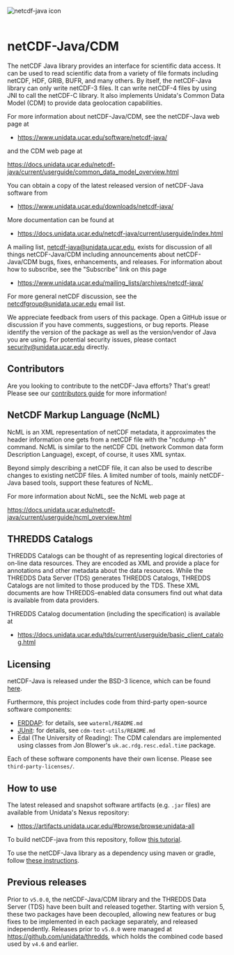 ![netcdf-java icon](https://www.unidata.ucar.edu/images/logos/thredds_netcdf-150x150.png)
<br>
<br>

# netCDF-Java/CDM

The netCDF Java library provides an interface for scientific data access.
It can be used to read scientific data from a variety of file formats including netCDF, HDF, GRIB, BUFR, and many others.
By itself, the netCDF-Java library can only write netCDF-3 files.
It can write netCDF-4 files by using JNI to call the netCDF-C library.
It also implements Unidata's Common Data Model (CDM) to provide data geolocation capabilities.

For more information about netCDF-Java/CDM, see the netCDF-Java web page at

* https://www.unidata.ucar.edu/software/netcdf-java/

and the CDM web page at

https://docs.unidata.ucar.edu/netcdf-java/current/userguide/common_data_model_overview.html

You can obtain a copy of the latest released version of netCDF-Java software from

* https://www.unidata.ucar.edu/downloads/netcdf-java/

More documentation can be found at

* https://docs.unidata.ucar.edu/netcdf-java/current/userguide/index.html

A mailing list, netcdf-java@unidata.ucar.edu, exists for discussion of all things netCDF-Java/CDM including announcements about netCDF-Java/CDM bugs, fixes, enhancements, and releases.
For information about how to subscribe, see the "Subscribe" link on this page

* https://www.unidata.ucar.edu/mailing_lists/archives/netcdf-java/

For more general netCDF discussion, see the netcdfgroup@unidata.ucar.edu email list.

We appreciate feedback from users of this package.
Open a GitHub issue or discussion if you have comments,
suggestions, or bug reports.
Please identify the version of the package as well as the version/vendor of Java you are using.
For potential security issues, please contact security@unidata.ucar.edu directly.

## Contributors

Are you looking to contribute to the netCDF-Java efforts?
That's great!
Please see our [contributors guide](https://github.com/Unidata/netcdf-java/blob/maint-5.x/.github/CONTRIBUTING.md) for more information!

## NetCDF Markup Language (NcML)

NcML is an XML representation of netCDF metadata, it approximates the header information one gets from a netCDF file with the "ncdump -h" command.
NcML is similar to the netCDF CDL (network Common data form Description Language), except, of course, it uses XML syntax.

Beyond simply describing a netCDF file, it can also be used to describe changes to existing netCDF files.
A limited number of tools, mainly netCDF-Java based tools, support these features of NcML.

For more information about NcML, see the NcML web page at

https://docs.unidata.ucar.edu/netcdf-java/current/userguide/ncml_overview.html

## THREDDS Catalogs

THREDDS Catalogs can be thought of as representing logical directories of on-line data resources.
They are encoded as XML and provide a place for annotations and other metadata about the data resources.
While the THREDDS Data Server (TDS) generates THREDDS Catalogs, THREDDS Catalogs are not limited to those produced by the TDS.
These XML documents are how THREDDS-enabled data consumers find out what data is available from data providers.

THREDDS Catalog documentation (including the specification) is available at

* https://docs.unidata.ucar.edu/tds/current/userguide/basic_client_catalog.html

## Licensing

netCDF-Java is released under the BSD-3 licence, which can be found [here](https://github.com/Unidata/netcdf-java/blob/maint-5.x/LICENSE).

Furthermore, this project includes code from third-party open-source software components:
* [ERDDAP](https://coastwatch.pfeg.noaa.gov/erddap/index.html): for details, see `waterml/README.md`
* [JUnit](https://github.com/junit-team/junit4): for details, see `cdm-test-utils/README.md`
* Edal (The University of Reading): The CDM calendars are implemented using classes from Jon Blower's `uk.ac.rdg.resc.edal.time` package.

Each of these software components have their own license.
Please see `third-party-licenses/`.

## How to use

The latest released and snapshot software artifacts (e.g. `.jar` files) are available from Unidata's Nexus repository:

* https://artifacts.unidata.ucar.edu/#browse/browse:unidata-all

To build netCDF-java from this repository, follow [this tutorial](https://docs.unidata.ucar.edu/netcdf-java/current/userguide/building_from_source.html).

To use the netCDF-Java library as a dependency using maven or gradle, follow [these instructions](https://docs.unidata.ucar.edu/netcdf-java/current/userguide/using_netcdf_java_artifacts.html).

## Previous releases

Prior to `v5.0.0`, the netCDF-Java/CDM library and the THREDDS Data Server (TDS) have been built and released together.
Starting with version 5, these two packages have been decoupled, allowing new features or bug fixes to be implemented in each package separately, and released independently.
Releases prior to `v5.0.0` were managed at <https://github.com/unidata/thredds>, which holds the combined code based used by `v4.6` and earlier.

